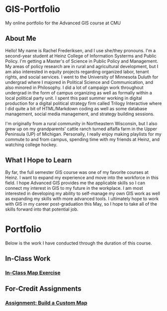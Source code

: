 # GIS-Portfolio
My online portfolio for the Advanced GIS course at CMU

## About Me
Hello! My name is Rachel Frederiksen, and I use she/they pronouns. I'm a second-year student at Heinz College of Information Systerms and Public Policy. I'm getting a Master's of Science in Public Policy and Management. My areas of policy research are in rural and agricultural development, but I am also interested in equity projects regarding organized labor, tenant rights, and social services. I went to the University of Minnesota Duluth for undergrad where I majored in Political Science and Communication, and also minored in Philosophy. I did a lot of campaign work throughout undergrad in the form of campus organizing as well as formally within a local political party unit. I spent this past summer working in digital production for a digital political strategy firm called Trilogy Interactive where I did quite a bit of HTML/Markdown coding as well as some database management, social media management, and strategy building sessions.

I'm originally from a rural community in Northeastern Wisconsin, but I also grew up on my grandparents' cattle ranch turned alfalfa farm in the Upper Peninsula (UP) of Michigan. Personally, I really enjoy making playlists for my commute to and from campus, spending time with my friends at Heinz, and watching college hockey.

## What I Hope to Learn
By far, the full semester GIS course was one of my favorite courses at Heinz. I want to expand my experience and move into the workforce in this field. I hope Advanced GIS provides me the applicable skills so I can connect my interest in GIS to my future in the workplace. I am most interested in developing my ability to self-manage my own GIS work as well as expanding my skills with more advanced tools. I ultimately hope to work with GIS in my career post-graduation this May, so I hope to take all of the skills forward into that potential job. 

# Portfolio

Below is the work I have conducted through the duration of this course.

## In-Class Work

### [In-Class Map Exercise](/GIS-Portfolio/SummerFestDemo.html)

## For-Credit Assignments

### [Assignment: Build a Custom Map](/GIS-Portfolio/FrogtownFarmMap.html)
